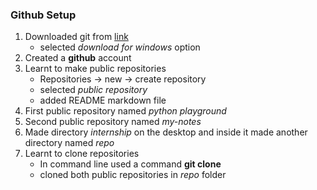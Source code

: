<h3> Github Setup </h3>

1. Downloaded git from [link](https://git-scm.com/downloads)
    - selected *download for windows* option 
2. Created a **github** account 
3. Learnt to make public repositories
    - Repositories -> new -> create repository 
    - selected *public repository* 
    - added README markdown file 
4. First public repository named *python playground*
5. Second public repository named *my-notes*
6. Made directory *internship* on the desktop and inside it made another directory named *repo*
7. Learnt to clone repositories 
    - In command line used a command **git clone <URL>**
    - cloned both public repositories in *repo* folder